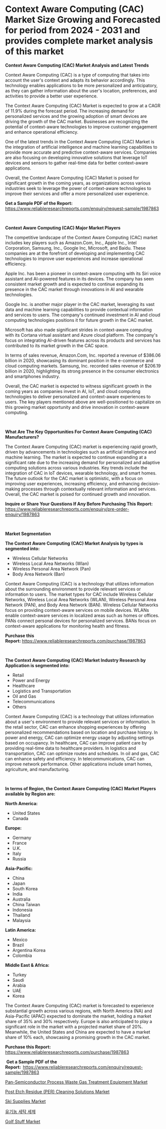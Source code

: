 <p><h1>Context Aware Computing (CAC) Market Size Growing and Forecasted for period from 2024 - 2031 and provides complete market analysis of this market</h1></p><p><strong>Context Aware Computing (CAC) Market Analysis and Latest Trends</strong></p>
<p><p>Context Aware Computing (CAC) is a type of computing that takes into account the user's context and adapts its behavior accordingly. This technology enables applications to be more personalized and anticipatory, as they can gather information about the user's location, preferences, and activities to provide a better user experience.</p><p>The Context Aware Computing (CAC) Market is expected to grow at a CAGR of 11.9% during the forecast period. The increasing demand for personalized services and the growing adoption of smart devices are driving the growth of the CAC market. Businesses are recognizing the potential of context-aware technologies to improve customer engagement and enhance operational efficiency.</p><p>One of the latest trends in the Context Aware Computing (CAC) Market is the integration of artificial intelligence and machine learning capabilities to provide more accurate and predictive context-aware services. Companies are also focusing on developing innovative solutions that leverage IoT devices and sensors to gather real-time data for better context-aware applications.</p><p>Overall, the Context Aware Computing (CAC) Market is poised for significant growth in the coming years, as organizations across various industries seek to leverage the power of context-aware technologies to improve their services and offer a more personalized user experience.</p></p>
<p><strong>Get a Sample PDF of the Report:&nbsp;</strong> <a href="https://www.reliableresearchreports.com/enquiry/request-sample/1987863">https://www.reliableresearchreports.com/enquiry/request-sample/1987863</a></p>
<p>&nbsp;</p>
<p><strong>Context Aware Computing (CAC) Major Market Players</strong></p>
<p><p>The competitive landscape of the Context Aware Computing (CAC) market includes key players such as Amazon.Com, Inc., Apple Inc., Intel Corporation, Samsung, Inc., Google Inc, Microsoft, and Baidu. These companies are at the forefront of developing and implementing CAC technologies to improve user experiences and increase operational efficiency.</p><p>Apple Inc. has been a pioneer in context-aware computing with its Siri voice assistant and AI-powered features in its devices. The company has seen consistent market growth and is expected to continue expanding its presence in the CAC market through innovations in AI and wearable technologies.</p><p>Google Inc. is another major player in the CAC market, leveraging its vast data and machine learning capabilities to provide contextual information and services to users. The company's continued investment in AI and cloud computing technologies positions it for future growth in the CAC market.</p><p>Microsoft has also made significant strides in context-aware computing with its Cortana virtual assistant and Azure cloud platform. The company's focus on integrating AI-driven features across its products and services has contributed to its market growth in the CAC space.</p><p>In terms of sales revenue, Amazon.Com, Inc. reported a revenue of $386.06 billion in 2020, showcasing its dominant position in the e-commerce and cloud computing markets. Samsung, Inc. recorded sales revenue of $206.19 billion in 2020, highlighting its strong presence in the consumer electronics and smartphones industry.</p><p>Overall, the CAC market is expected to witness significant growth in the coming years as companies invest in AI, IoT, and cloud computing technologies to deliver personalized and context-aware experiences to users. The key players mentioned above are well-positioned to capitalize on this growing market opportunity and drive innovation in context-aware computing.</p></p>
<p>&nbsp;</p>
<p><strong>What Are The Key Opportunities For Context Aware Computing (CAC) Manufacturers?</strong></p>
<p><p>The Context Aware Computing (CAC) market is experiencing rapid growth, driven by advancements in technologies such as artificial intelligence and machine learning. The market is expected to continue expanding at a significant rate due to the increasing demand for personalized and adaptive computing solutions across various industries. Key trends include the integration of CAC in IoT devices, wearable technology, and smart homes. The future outlook for the CAC market is optimistic, with a focus on improving user experiences, increasing efficiency, and enhancing decision-making processes through contextually relevant information and services. Overall, the CAC market is poised for continued growth and innovation.</p></p>
<p><strong>Inquire or Share Your Questions If Any Before Purchasing This Report:</strong> <a href="https://www.reliableresearchreports.com/enquiry/pre-order-enquiry/1987863">https://www.reliableresearchreports.com/enquiry/pre-order-enquiry/1987863</a></p>
<p>&nbsp;</p>
<p><strong>Market Segmentation</strong></p>
<p><strong>The Context Aware Computing (CAC) Market Analysis by types is segmented into:</strong></p>
<p><ul><li>Wireless Cellular Networks</li><li>Wireless Local Area Networks (Wlan)</li><li>Wireless Personal Area Network (Pan)</li><li>Body Area Network (Ban)</li></ul></p>
<p><p>Context Aware Computing (CAC) is a technology that utilizes information about the surrounding environment to provide relevant services or information to users. The market types for CAC include Wireless Cellular Networks, Wireless Local Area Networks (WLAN), Wireless Personal Area Network (PAN), and Body Area Network (BAN). Wireless Cellular Networks focus on providing context-aware services on mobile devices. WLANs enable context-aware services in localized areas such as homes or offices. PANs connect personal devices for personalized services. BANs focus on context-aware applications for monitoring health and fitness.</p></p>
<p><strong>Purchase this Report:&nbsp;</strong><a href="https://www.reliableresearchreports.com/purchase/1987863">https://www.reliableresearchreports.com/purchase/1987863</a></p>
<p>&nbsp;</p>
<p><strong>The Context Aware Computing (CAC) Market Industry Research by Application is segmented into:</strong></p>
<p><ul><li>Retail</li><li>Power and Energy</li><li>Healthcare</li><li>Logistics and Transportation</li><li>Oil and Gas</li><li>Telecommunications</li><li>Others</li></ul></p>
<p><p>Context Aware Computing (CAC) is a technology that utilizes information about a user's environment to provide relevant services or information. In the retail sector, CAC can enhance shopping experiences by offering personalized recommendations based on location and purchase history. In power and energy, CAC can optimize energy usage by adjusting settings based on occupancy. In healthcare, CAC can improve patient care by providing real-time data to healthcare providers. In logistics and transportation, CAC can optimize routes and schedules. In oil and gas, CAC can enhance safety and efficiency. In telecommunications, CAC can improve network performance. Other applications include smart homes, agriculture, and manufacturing.</p></p>
<p>&nbsp;</p>
<p><strong>In terms of Region, the Context Aware Computing (CAC) Market Players available by Region are:</strong></p>
<p>
    <p> <strong> North America: </strong>
        <ul>
            <li>United States</li>
            <li>Canada</li>
        </ul>
        </p> 
    <p> <strong> Europe: </strong>
        <ul>
            <li>Germany</li>
            <li>France</li>
            <li>U.K.</li>
            <li>Italy</li>
            <li>Russia</li>
        </ul>
        </p> 
    <p> <strong> Asia-Pacific: </strong>
        <ul>
            <li>China</li>
            <li>Japan</li>
            <li>South Korea</li>
            <li>India</li>
            <li>Australia</li>
            <li>China Taiwan</li>
            <li>Indonesia</li>
            <li>Thailand</li>
            <li>Malaysia</li>
        </ul>
        </p> 
    <p> <strong> Latin America: </strong>
        <ul>
            <li>Mexico</li>
            <li>Brazil</li>
            <li>Argentina Korea</li>
            <li>Colombia</li>
        </ul>
        </p> 
    <p> <strong> Middle East & Africa: </strong>
        <ul>
            <li>Turkey</li>
            <li>Saudi</li>
            <li>Arabia</li>
            <li>UAE</li>
            <li>Korea</li>
        </ul>
    </p>
    </p>
<p><p>The Context Aware Computing (CAC) market is forecasted to experience substantial growth across various regions, with North America (NA) and Asia-Pacific (APAC) expected to dominate the market, holding a market share of 35% and 30% respectively. Europe is also anticipated to play a significant role in the market with a projected market share of 20%. Meanwhile, the United States and China are expected to have a market share of 10% each, showcasing a promising growth in the CAC market.</p></p>
<p><strong>Purchase this Report: </strong><a href="https://www.reliableresearchreports.com/purchase/1987863">https://www.reliableresearchreports.com/purchase/1987863</a></p>
<p>&nbsp;<strong>Get a Sample PDF of the Report:&nbsp;&nbsp;</strong><a href="https://www.reliableresearchreports.com/enquiry/request-sample/1987863">https://www.reliableresearchreports.com/enquiry/request-sample/1987863</a></p>
<p><strong></strong></p>
<p><p><a href="https://crocus-run-b5a.notion.site/Pan-Semiconductor-Process-Waste-Gas-Treatment-Equipment-Market-Size-Growth-Outlook-from-2024-to-203-7388662a3950481180aec927ecf37304">Pan-Semiconductor Process Waste Gas Treatment Equipment Market</a></p><p><a href="https://gratis-rainforest-2ca.notion.site/Post-Etch-Residue-PER-Cleaning-Solutions-Market-Dynamics-2024-2031-Also-about-Its-Market-Trends--c88f319d5f834d76b1abeb707fe54af8">Post Etch Residue (PER) Cleaning Solutions Market</a></p><p><a href="https://view.publitas.com/reportprime-1/ski-supplies-market-size-global-industry-overview-market-segmentation-and-forecast-2024-to-2031/">Ski Supplies Market</a></p><p><a href="https://medium.com/@qpfbabw35734906/%EC%9C%A0%EA%B8%B0%EB%86%8D-%EC%84%B8%ED%83%81%EC%84%B8%EC%A0%9C-%EC%8B%9C%EC%9E%A5-%EC%8B%9C%EC%9E%A5-cagr-%EC%8B%9C%EC%9E%A5-%EB%8F%99%ED%96%A5-%EB%B0%8F-%EC%84%B1%EC%9E%A5-%EC%A0%84%EB%9E%B5%EC%97%90-%EB%8C%80%ED%95%9C-%ED%86%B5%EC%B0%B0%EB%A0%A5-97b8df0c1857">유기농 세탁 세제</a></p><p><a href="https://view.publitas.com/reportprime-1/golf-stuff-market-size-2024-2031-global-industrial-analysis-key-geographical-regions-market-share-top-key-players-product-types-and-forecast-research-report/">Golf Stuff Market</a></p></p>